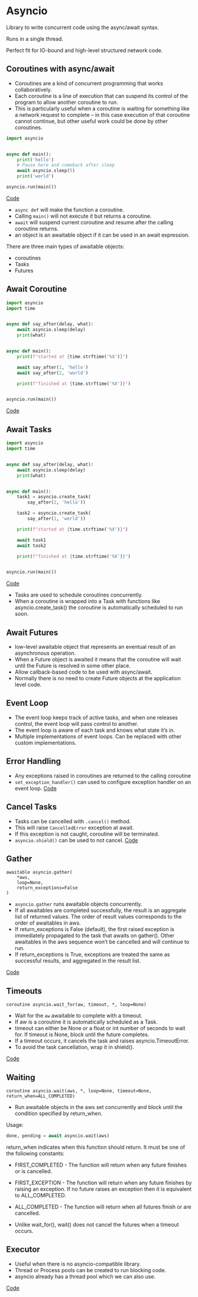 # Asyncio

Library to write concurrent code using the async/await syntax.

Runs in a single thread.

Perfect fit for IO-bound and high-level structured network code.

## Coroutines with async/await

- Coroutines are a kind of concurrent programming that works collaboratively. 
- Each coroutine is a line of execution that can suspend its control of the program to allow another coroutine to run. 
- This is particularly useful when a coroutine is waiting for something like a network request to complete – in this case execution of that coroutine cannot continue, but other useful work could be done by other coroutines.


```python
import asyncio


async def main():
    print('hello')
    # Pause here and comeback after sleep 
    await asyncio.sleep(5)
    print('world')

asyncio.run(main())
```
[Code](../code/coroutines.py)

- `async def` will make the function a coroutine.
- Calling `main()` will not execute it but returns a coroutine.
- `await` will suspend current coroutine and resume after the calling coroutine returns.  
- an object is an awaitable object if it can be used in an await expression.

There are three main types of awaitable objects: 
- coroutines
- Tasks
- Futures

## Await Coroutine
```python
import asyncio
import time


async def say_after(delay, what):
    await asyncio.sleep(delay)
    print(what)


async def main():
    print(f"started at {time.strftime('%X')}")

    await say_after(1, 'hello')
    await say_after(2, 'world')

    print(f"finished at {time.strftime('%X')}")


asyncio.run(main())
```
[Code](../code/await_coroutine.py)


## Await Tasks
```python
import asyncio
import time


async def say_after(delay, what):
    await asyncio.sleep(delay)
    print(what)


async def main():
    task1 = asyncio.create_task(
        say_after(2, 'hello'))

    task2 = asyncio.create_task(
        say_after(1, 'world'))

    print(f"started at {time.strftime('%X')}")

    await task1
    await task2

    print(f"finished at {time.strftime('%X')}")


asyncio.run(main())
```
[Code](../code/await_tasks.py)

- Tasks are used to schedule coroutines concurrently.
- When a coroutine is wrapped into a Task with functions like asyncio.create_task() the coroutine is automatically scheduled to run soon.

## Await Futures

- low-level awaitable object that represents an eventual result of an asynchronous operation.
- When a Future object is awaited it means that the coroutine will wait until the Future is resolved in some other place.
- Allow callback-based code to be used with async/await.
- Normally there is no need to create Future objects at the application level code.

## Event Loop
- The event loop keeps track of active tasks, and when one releases control, the event loop will pass control to another.
- The event loop is aware of each task and knows what state it’s in.
- Multiple implementations of event loops. Can be replaced with other custom implementations.

## Error Handling
- Any exceptions raised in coroutines are returned to the calling coroutine
- `set_exception_handler()` can used to configure exception handler on an event loop.
[Code](../code/errors.py)

## Cancel Tasks

- Tasks can be cancelled with `.cancel()` method.
- This will raise `CancelledError` exception at await.
- If this exception is not caught, coroutine will be terminated.
- `asyncio.shield()` can be used to not cancel.
[Code](../code/cancel.py)

## Gather 

```
awaitable asyncio.gather(
    *aws, 
    loop=None, 
    return_exceptions=False
)
```
- `asyncio.gather` runs awaitable objects concurrently.
- If all awaitables are completed successfully, the result is an aggregate list of returned values. The order of result values corresponds to the order of awaitables in aws.
- If return_exceptions is False (default), the first raised exception is immediately propagated to the task that awaits on gather(). Other awaitables in the aws sequence won’t be cancelled and will continue to run.
- If return_exceptions is True, exceptions are treated the same as successful results, and aggregated in the result list.

[Code](../code/gather.py)

## Timeouts
```
coroutine asyncio.wait_for(aw, timeout, *, loop=None)
```

- Wait for the `aw` awaitable to complete with a timeout.
- If aw is a coroutine it is automatically scheduled as a Task.
- timeout can either be None or a float or int number of seconds to wait for. If timeout is None, block until the future completes.
- If a timeout occurs, it cancels the task and raises asyncio.TimeoutError.
- To avoid the task cancellation, wrap it in shield().

[Code](../code/timeout.py)

## Waiting
```
coroutine asyncio.wait(aws, *, loop=None, timeout=None, return_when=ALL_COMPLETED)
```

- Run awaitable objects in the aws set concurrently and block until the condition specified by return_when.

Usage:
```python
done, pending = await asyncio.wait(aws)
```

return_when indicates when this function should return. It must be one of the following constants:
- FIRST_COMPLETED - The function will return when any future finishes or is cancelled.
- FIRST_EXCEPTION - The function will return when any future finishes by raising an exception. If no future raises an exception then it is equivalent to ALL_COMPLETED.
- ALL_COMPLETED - The function will return when all futures finish or are cancelled.


- Unlike wait_for(), wait() does not cancel the futures when a timeout occurs.


## Executor
- Useful when there is no asyncio-compatible library.
- Thread or Process pools can be created to run blocking code.
- asyncio already has a thread pool which we can also use. 

[Code](../code/executor.py)
